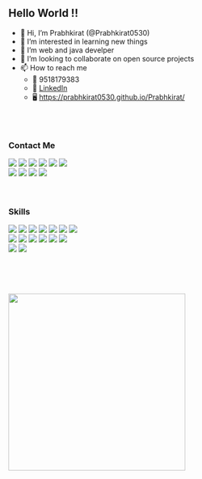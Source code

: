## Hello World !!

- 👋 Hi, I’m Prabhkirat (@Prabhkirat0530)
- 👀 I’m interested in learning new things
- 🌱 I’m web and java develper
- 💞️ I’m looking to collaborate on open source projects
- 📫 How to reach me 
  - 📱 9518179383
  - 🏢 [LinkedIn](https://www.linkedin.com/in/prabhkirat-singh-12a5691b7/)
  - 🖥 https://prabhkirat0530.github.io/Prabhkirat/

<br>
<br>

### Contact Me

<a href="https://api.whatsapp.com/send?phone=+919518179383&amp;text=Hi there! :)"><img src="https://img.shields.io/badge/WhatsApp-25D366?style=for-the-badge&logo=whatsapp&logoColor=white"></a> <a><img src="https://img.shields.io/badge/Telegram-2CA5E0?style=for-the-badge&logo=telegram&logoColor=white"></a> <a href="mailto: prabhkirat05@gmail.com"><img src="https://img.shields.io/badge/Gmail-D14836?style=for-the-badge&logo=gmail&logoColor=white"></a> <a href="https://www.instagram.com/prabhkirat05"><img src="https://img.shields.io/badge/Instagram-E4405F?style=for-the-badge&logo=instagram&logoColor=white"></a> <a href="https://twitter.com/PrabhkiratSin17"><img src="https://img.shields.io/badge/Twitter-1DA1F2?style=for-the-badge&logo=twitter&logoColor=white"></a> <a href="https://www.linkedin.com/in/prabhkirat-singh-12a5691b7/"><img src="https://img.shields.io/badge/LinkedIn-0077B5?style=for-the-badge&logo=linkedin&logoColor=white"></a> 
<br>
<a href="https://github.com/Prabhkirat0530"><img src="https://img.shields.io/badge/GitHub-100000?style=for-the-badge&logo=github&logoColor=white"></a> <a href="#"><img src="https://img.shields.io/badge/Zoom-2D8CFF?style=for-the-badge&logo=zoom&logoColor=white"></a> <a href="https://www.hackerrank.com/prabhkirat05"><img src="https://img.shields.io/badge/-Hackerrank-2EC866?style=for-the-badge&logo=HackerRank&logoColor=white"></a> <a href="https://leetcode.com/prabhkirat05/"><img src="https://img.shields.io/badge/-LeetCode-FFA116?style=for-the-badge&logo=LeetCode&logoColor=black"></a>
<br>
<br>
<br>


### Skills
<img src="https://img.shields.io/badge/HTML-239120?style=for-the-badge&logo=html5&logoColor=white"> <img src="https://img.shields.io/badge/CSS-239120?&style=for-the-badge&logo=css3&logoColor=white"> <img src="https://img.shields.io/badge/JavaScript-F7DF1E?style=for-the-badge&logo=javascript&logoColor=black"> <img src="https://img.shields.io/badge/Java-ED8B00?style=for-the-badge&logo=java&logoColor=white"> <img src="https://img.shields.io/badge/Python-3776AB?style=for-the-badge&logo=python&logoColor=white"> <img src="https://img.shields.io/badge/Swift-FA7343?style=for-the-badge&logo=swift&logoColor=white"> <img src="https://img.shields.io/badge/C%2B%2B-00599C?style=for-the-badge&logo=c%2B%2B&logoColor=white"> 
<br>
<img src="https://img.shields.io/badge/Node.js-339933?style=for-the-badge&logo=nodedotjs&logoColor=white"> <img src="https://img.shields.io/badge/React-20232A?style=for-the-badge&logo=react&logoColor=61DAFB"> <img src="https://img.shields.io/badge/Jupyter-F37626.svg?&style=for-the-badge&logo=Jupyter&logoColor=white"> <img src="https://img.shields.io/badge/Visual_Studio_Code-0078D4?style=for-the-badge&logo=visual%20studio%20code&logoColor=white"> <img src="https://img.shields.io/badge/MySQL-00000F?style=for-the-badge&logo=mysql&logoColor=white"> <img src="https://img.shields.io/badge/Colab-F9AB00?style=for-the-badge&logo=googlecolab&color=525252"> 
<br>
<img src="https://img.shields.io/badge/Microsoft_Excel-217346?style=for-the-badge&logo=microsoft-excel&logoColor=white"> <img src="https://img.shields.io/badge/Microsoft_PowerPoint-B7472A?style=for-the-badge&logo=microsoft-powerpoint&logoColor=white">

<br>
<br>
<br>

<a href="#"><img src="https://github-readme-stats.vercel.app/api?username=Prabhkirat0530&show_icons=true&count_private=true&theme=dark" width="350"></a>

